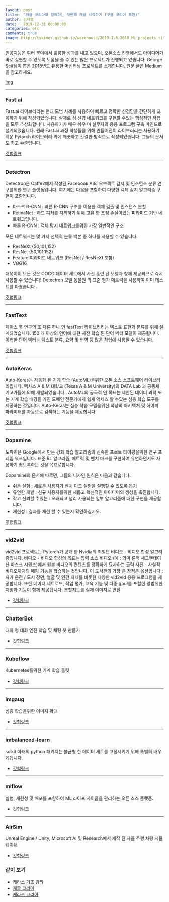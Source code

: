 ```yaml
---
layout: post
title:  "캐글 코리아와 함께하는 첫번째 캐글 시작하기 (구글 코리아 후원)"
author: 김태영
date:   2019-12-31 00:00:00
categories: etc
comments: true
image: http://tykimos.github.io/warehouse/2019-1-6-2018_ML_projects_title.png
---
```


인공지능은 여러 분야에서 훌륭한 성과를 내고 있으며, 오픈소스 진영에서도 아이디어가 바로 실현할 수 있도록 도움을 줄 수 있는 많은 프로젝트가 진행되고 있습니다. George Seif님이 뽑은 2018년도 유용한 머신러닝 프로젝트를 소개합니다. 원문 글은 [Medium](https://towardsdatascience.com/the-10-most-useful-machine-learning-projects-of-the-past-year-2018-5378bbd4919f)을 참고하세요.

[img](http://tykimos.github.io/warehouse/2019-1-6-2018_ML_projects_title.png)

---
### Fast.ai

Fast.ai 라이브러리는 현대 모범 사례를 사용하여 빠르고 정확한 신경망을 간단하게 교육하기 위해 작성되었습니다. 실제로 심 신경 네트워크를 구현할 수있는 핵심적인 작업을 모두 추상화합니다. 사용하기가 매우 쉬우 며 실무자의 응용 프로그램 구축 마인드로 설계되었습니다. 원래 Fast.ai 과정 학생들을 위해 만들어진이 라이브러리는 사용하기 쉬운 Pytorch 라이브러리 위에 깨끗하고 간결한 방식으로 작성되었습니다. 그들의 문서 도 최고 수준입니다.

[깃헙링크](https://github.com/fastai/fastai)

---
### Detectron

Detectron은 Caffe2에서 작성된 Facebook AI의 오브젝트 감지 및 인스턴스 분류 연구를위한 연구 플랫폼입니다. 여기에는 다음을 포함하여 다양한 객체 감지 알고리즘 구현이 포함됩니다.

* 마스크 R-CNN : 빠른 R-CNN 구조를 이용한 객체 검출 및 인스턴스 분할
* RetinaNet : 하드 피처를 처리하기 위해 고유 한 초점 손실이있는 피라미드 기반 네트워크입니다.
* 빠른 R-CNN : 객체 탐지 ​​네트워크를위한 가장 일반적인 구조

모든 네트워크는 몇 가지 선택적 분류 백본 중 하나를 사용할 수 있습니다.

* ResNeXt {50,101,152}
* ResNet {50,101,152}
* Feature 피라미드 네트워크 (ResNet / ResNeXt 포함)
* VGG16

더욱이이 모든 것은 COCO 데이터 세트에서 사전 훈련 된 모델과 함께 제공되므로 즉시 사용할 수 있습니다! Detectron 모델 동물원 의 표준 평가 메트릭을 사용하여 이미 테스트를 마쳤습니다 .

[깃헙링크](https://github.com/facebookresearch/Detectron)

---
### FastText

페이스 북 연구의 또 다른 하나 인 fastText 라이브러리는 텍스트 표현과 분류를 위해 설계되었습니다. 150 개 이상의 언어에 대한 사전 학습 된 단어 벡터 모델이 제공됩니다. 이러한 단어 벡터는 텍스트 분류, 요약 및 번역 등 많은 작업에 사용될 수 있습니다.

[깃헙링크](https://github.com/facebookresearch/fastText)

---
### AutoKeras

Auto-Keras는 자동화 된 기계 학습 (AutoML)을위한 오픈 소스 소프트웨어 라이브러리입니다. 텍사스 A & M 대학교 (Texas A & M University)의 DATA Lab 과 공동체 기고가들에 의해 개발되었습니다 . AutoML의 궁극적 인 목표는 제한된 데이터 과학 또는 기계 학습 배경을 가진 도메인 전문가에게 쉽게 액세스 할 수있는 심층 학습 도구를 제공하는 것입니다. Auto-Keras는 심층 학습 모델을위한 최상의 아키텍처 및 하이퍼 파라미터를 자동으로 검색하는 기능을 제공합니다.

[깃헙링크](https://github.com/jhfjhfj1/autokeras)

---
### Dopamine

도파민은 Google에서 만든 강화 학습 알고리즘의 신속한 프로토 타이핑을위한 연구 프레임 워크입니다. 표준 RL 알고리즘, 메트릭 및 벤치 마크를 구현하여 유연하면서도 사용하기 쉽도록하는 것을 목표로합니다.

Dopamine의 문서에 따르면, 그들의 디자인 원칙은 다음과 같습니다.

* 쉬운 실험 : 새로운 사용자가 벤치 마크 실험을 실행할 수 있도록 돕기
* 유연한 개발 : 신규 사용자를위한 새롭고 혁신적인 아이디어의 생성을 촉진합니다.
* 작고 신뢰할 수있는 : 오래되고 널리 사용되는 일부 알고리즘에 대한 구현을 제공합니다.
* 재현성 : 결과를 재현 할 수 있는지 확인하십시오.

[깃헙링크](https://github.com/google/dopamine)

---
### vid2vid

vid2vid 프로젝트는 Pytorch가 공개 한 Nvidia의 최첨단 비디오 - 비디오 합성 알고리즘입니다. 비디오 - 비디오 합성의 목표는 입력 소스 비디오 (예 : 의미 론적 세그멘테이션 마스크 시퀀스)에서 원본 비디오의 컨텐츠를 정확하게 묘사하는 출력 사진 - 사실적 비디오까지의 매핑 기능을 학습하는 것입니다. 이 도서관의 가장 큰 장점은 옵션입니다 :자가 운전 / 도시 장면, 얼굴 및 인간 자세를 비롯한 다양한 vid2vid 응용 프로그램을 제공합니다. 또한 데이터 세트로드, 작업 평가, 교육 기능 및 다중 gpu!를 포함한 광범위한 지침과 기능이 함께 제공됩니다. 분할지도를 실제 이미지로 변환

* [깃헙링크](https://github.com/NVIDIA/vid2vid)

---
### ChatterBot

대화 형 대화 엔진 학습 및 채팅 봇 만들기

* [깃헙링크](https://github.com/gunthercox/ChatterBot)

---
### Kubeflow

Kubernetes를위한 기계 학습 툴킷

* [깃헙링크](https://github.com/kubeflow/kubeflow)

---
### imgaug

심층 학습을위한 이미지 확대

* [깃헙링크](https://github.com/aleju/imgaug)

---
### imbalanced-learn

scikit 아래의 python 패키지는 불균형 한 데이터 세트를 고정시키기 위해 특별히 배우게됩니다.

* [깃헙링크](https://github.com/scikit-learn-contrib/imbalanced-learn)

---
### mlflow

실험, 재현성 및 배포를 포함하여 ML 라이프 사이클을 관리하는 오픈 소스 플랫폼.

* [깃헙링크](https://github.com/mlflow/mlflow)

---
### AirSim

Unreal Engine / Unity, Microsoft AI 및 Research에서 제작 된 자율 주행 차량 시뮬레이터

* [깃헙링크](https://github.com/Microsoft/AirSim)

### 같이 보기

* [케라스 기초 강좌](https://tykimos.github.io/lecture/)
* [캐글 코리아](https://www.facebook.com/groups/KaggleKoreaOpenGroup/)
* [케라스 코리아](https://www.facebook.com/groups/KerasKorea/)